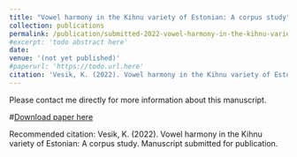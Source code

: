 ```yaml
---
title: "Vowel harmony in the Kihnu variety of Estonian: A corpus study"
collection: publications
permalink: /publication/submitted-2022-vowel-harmony-in-the-kihnu-variety-of-estonian
#excerpt: 'todo abstract here'
date: 
venue: '(not yet published)'
#paperurl: 'https://todo.url.here'
citation: 'Vesik, K. (2022). Vowel harmony in the Kihnu variety of Estonian: A corpus study. Manuscript submitted for publication.'
---
```

Please contact me directly for more information about this manuscript.

#[Download paper here](https://www.aclweb.org/anthology/2020.sigmorphon-1.16.pdf)

Recommended citation: 
Vesik, K. (2022). Vowel harmony in the Kihnu variety of Estonian: A corpus study. Manuscript submitted for publication.
